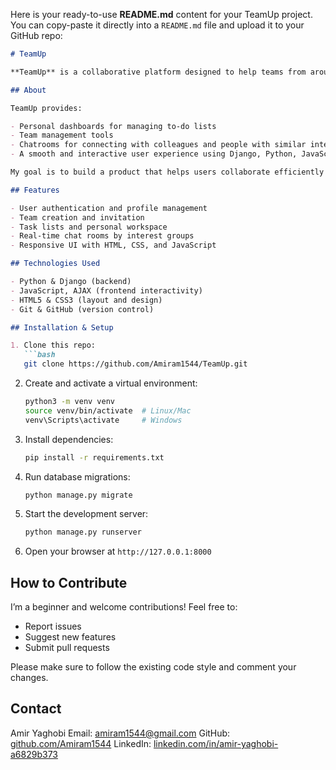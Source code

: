Here is your ready-to-use **README.md** content for your TeamUp project. You can copy-paste it directly into a `README.md` file and upload it to your GitHub repo:

````markdown
# TeamUp

**TeamUp** is a collaborative platform designed to help teams from around the world manage tasks, communicate, and share ideas seamlessly.

## About

TeamUp provides:

- Personal dashboards for managing to-do lists  
- Team management tools  
- Chatrooms for connecting with colleagues and people with similar interests  
- A smooth and interactive user experience using Django, Python, JavaScript, and AJAX

My goal is to build a product that helps users collaborate efficiently and solve problems together, whether in Iran or worldwide.

## Features

- User authentication and profile management  
- Team creation and invitation  
- Task lists and personal workspace  
- Real-time chat rooms by interest groups  
- Responsive UI with HTML, CSS, and JavaScript  

## Technologies Used

- Python & Django (backend)  
- JavaScript, AJAX (frontend interactivity)  
- HTML5 & CSS3 (layout and design)  
- Git & GitHub (version control)

## Installation & Setup

1. Clone this repo:  
   ```bash
   git clone https://github.com/Amiram1544/TeamUp.git
````

2. Create and activate a virtual environment:

   ```bash
   python3 -m venv venv
   source venv/bin/activate  # Linux/Mac  
   venv\Scripts\activate     # Windows
   ```
3. Install dependencies:

   ```bash
   pip install -r requirements.txt
   ```
4. Run database migrations:

   ```bash
   python manage.py migrate
   ```
5. Start the development server:

   ```bash
   python manage.py runserver
   ```
6. Open your browser at `http://127.0.0.1:8000`

## How to Contribute

I’m a beginner and welcome contributions! Feel free to:

* Report issues
* Suggest new features
* Submit pull requests

Please make sure to follow the existing code style and comment your changes.

## Contact

Amir Yaghobi
Email: [amiram1544@gmail.com](mailto:amiram1544@gmail.com)
GitHub: [github.com/Amiram1544](https://github.com/Amiram1544)
LinkedIn: [linkedin.com/in/amir-yaghobi-a6829b373](https://www.linkedin.com/in/amir-yaghobi-a6829b373)
